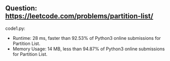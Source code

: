 ## Question: https://leetcode.com/problems/partition-list/

code1.py:
* Runtime: 28 ms, faster than 92.53% of Python3 online submissions for Partition List.
* Memory Usage: 14 MB, less than 94.87% of Python3 online submissions for Partition List.